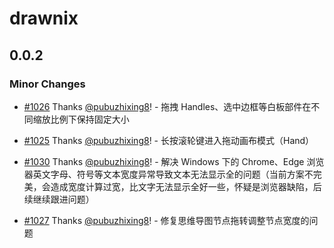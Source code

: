 # drawnix

## 0.0.2

### Minor Changes

- [#1026](https://github.com/worktile/plait/pull/1026) Thanks [@pubuzhixing8](https://github.com/pubuzhixing8)! - 拖拽 Handles、选中边框等白板部件在不同缩放比例下保持固定大小

- [#1025](https://github.com/worktile/plait/pull/1025) Thanks [@pubuzhixing8](https://github.com/pubuzhixing8)! - 长按滚轮键进入拖动画布模式（Hand）

- [#1030](https://github.com/worktile/plait/pull/1030) Thanks [@pubuzhixing8](https://github.com/pubuzhixing8)! - 解决 Windows 下的 Chrome、Edge 浏览器英文字母、符号等文本宽度异常导致文本无法显示全的问题（当前方案不完美，会造成宽度计算过宽，比文字无法显示全好一些，怀疑是浏览器缺陷，后续继续跟进问题）

- [#1027](https://github.com/worktile/plait/pull/1027) Thanks [@pubuzhixing8](https://github.com/pubuzhixing8)! - 修复思维导图节点拖转调整节点宽度的问题
